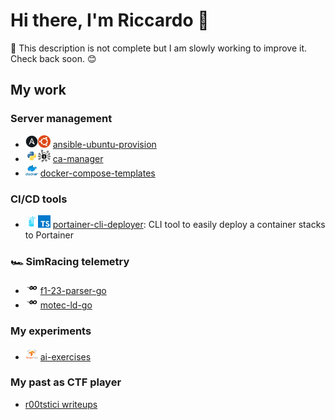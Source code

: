 # Hi there, I'm Riccardo 👋

🚧 This description is not complete but I am slowly working to improve it. Check back soon. 😊

## My work

### Server management

- <code><img height="20" src="https://raw.githubusercontent.com/github/explore/main/topics/ansible/ansible.png"><img height="20" src="https://raw.githubusercontent.com/github/explore/main/topics/ubuntu/ubuntu.png"></code> [ansible-ubuntu-provision](https://github.com/riccardotornesello/ansible-ubuntu-provision)
- <code><img height="20" src="https://raw.githubusercontent.com/github/explore/main/topics/python/python.png"><img height="20" src="https://raw.githubusercontent.com/github/explore/main/topics/cryptography/cryptography.png"></code> [ca-manager](https://github.com/riccardotornesello/ca-manager)
- <code><img height="20" src="https://raw.githubusercontent.com/github/explore/main/topics/docker/docker.png"></code> [docker-compose-templates](https://github.com/riccardotornesello/docker-compose-templates)

### CI/CD tools

- <code><img height="20" src="https://raw.githubusercontent.com/github/explore/main/topics/portainer/portainer.png"><img height="20" src="https://raw.githubusercontent.com/github/explore/main/topics/typescript/typescript.png"></code> [portainer-cli-deployer](https://github.com/riccardotornesello/portainer-cli-deployer): CLI tool to easily deploy a container stacks to Portainer

### 🏎️ SimRacing telemetry

- <code><img height="20" src="https://raw.githubusercontent.com/github/explore/main/topics/go/go.png"></code> [f1-23-parser-go](https://github.com/riccardotornesello/f1-23-parser-go)
- <code><img height="20" src="https://raw.githubusercontent.com/github/explore/main/topics/go/go.png"></code> [motec-ld-go](https://github.com/riccardotornesello/motec-ld-go)

### My experiments

- <code><img height="20" src="https://raw.githubusercontent.com/github/explore/main/topics/tensorflow/tensorflow.png"></code> [ai-exercises](https://github.com/riccardotornesello/ai-exercises)

### My past as CTF player

- [r00tstici writeups](https://github.com/r00tstici/writeups)
